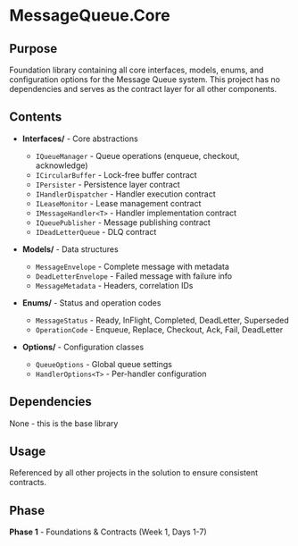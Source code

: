 # MessageQueue.Core

## Purpose

Foundation library containing all core interfaces, models, enums, and configuration options for the Message Queue system. This project has no dependencies and serves as the contract layer for all other components.

## Contents

- **Interfaces/** - Core abstractions
  - `IQueueManager` - Queue operations (enqueue, checkout, acknowledge)
  - `ICircularBuffer` - Lock-free buffer contract
  - `IPersister` - Persistence layer contract
  - `IHandlerDispatcher` - Handler execution contract
  - `ILeaseMonitor` - Lease management contract
  - `IMessageHandler<T>` - Handler implementation contract
  - `IQueuePublisher` - Message publishing contract
  - `IDeadLetterQueue` - DLQ contract

- **Models/** - Data structures
  - `MessageEnvelope` - Complete message with metadata
  - `DeadLetterEnvelope` - Failed message with failure info
  - `MessageMetadata` - Headers, correlation IDs

- **Enums/** - Status and operation codes
  - `MessageStatus` - Ready, InFlight, Completed, DeadLetter, Superseded
  - `OperationCode` - Enqueue, Replace, Checkout, Ack, Fail, DeadLetter

- **Options/** - Configuration classes
  - `QueueOptions` - Global queue settings
  - `HandlerOptions<T>` - Per-handler configuration

## Dependencies

None - this is the base library

## Usage

Referenced by all other projects in the solution to ensure consistent contracts.

## Phase

**Phase 1** - Foundations & Contracts (Week 1, Days 1-7)
